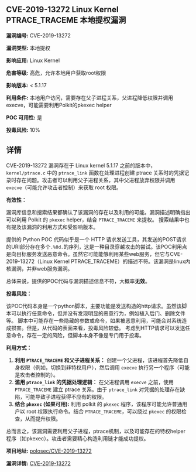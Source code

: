 ## CVE-2019-13272 Linux Kernel PTRACE_TRACEME 本地提权漏洞

**漏洞编号:** CVE-2019-13272

**漏洞类型:** 本地提权

**影响应用:** Linux Kernel

**危害等级:** 高危，允许本地用户获取root权限

**影响版本:** < 5.1.17

**利用条件:** 本地用户访问，需要存在父子进程关系，父进程降低权限并调用execve，可能需要利用Polkit的pkexec helper

**POC 可用性:** 是

**投毒风险:** 10%

## 详情

CVE-2019-13272 漏洞存在于 Linux kernel 5.1.17 之前的版本中，`kernel/ptrace.c` 中的 `ptrace_link` 函数在处理进程创建 ptrace 关系时的凭据记录时存在问题。攻击者可以利用父子进程关系，其中父进程放弃权限并调用 `execve`（可能允许攻击者控制）来获取 root 权限。

**有效性：**

漏洞库信息和搜索结果都确认了该漏洞的存在以及利用的可能。漏洞描述明确指出可以利用 Polkit 的 `pkexec` helper，结合 `PTRACE_TRACEME` 来提权。 搜索结果中也有提及该漏洞的利用方式和受影响版本。

提供的 Python POC 代码似乎是一个 HTTP 请求发送工具，其发送的POST请求的URI部分存在多个`.%0d.`的序列，这是一种目录穿越攻击的尝试。该POC利用点是向目标服务发送恶意命令。虽然它可能能够利用某些web服务，但它与CVE-2019-13272（Linux Kernel PTRACE_TRACEME）的描述不符。该漏洞是linux内核漏洞，并非web服务漏洞。

总体来说，提供的POC代码与漏洞描述信息不符，大概率**无效**。

**投毒风险：**

该POC代码本身是一个python脚本，主要功能是发送构造的http请求。虽然该脚本可以执行任意命令，但并没有发现明显的恶意行为，例如植入后门、删除文件等。 脚本中可能存在一些隐藏的参数或命令，如果被恶意利用，可能会对系统造成损害。但是，从代码的表面来看，投毒风险较低。 考虑到HTTP请求可以发送任意命令，存在一定的风险，但脚本本身不像是专门用于投毒。

**利用方式：**

1.  **利用 `PTRACE_TRACEME` 和父子进程关系：**  创建一个父进程，该进程首先降低自身权限（例如，切换到非特权用户），然后调用 `execve` 执行另一个程序（可能是攻击者控制的）。
2.  **滥用 `ptrace_link` 的凭据处理逻辑：**  在父进程调用 `execve` 之前，使用 `PTRACE_TRACEME` 建立 ptrace 关系。由于 `ptrace_link` 对凭据的处理存在缺陷，可能导致子进程获得不应有的权限。
3.  **结合 `pkexec` (如果可用):** 利用 polkit 的 `pkexec` 程序，该程序可能允许普通用户以 root 权限执行命令。结合 `PTRACE_TRACEME`，可以绕过 `pkexec` 的权限检查，从而提升权限。

总而言之，该漏洞需要利用父子进程，ptrace机制，以及可能存在的特权helper程序（如pkexec）。攻击者需要精心构造利用链才能成功提权。


**项目地址:** [polosec/CVE-2019-13272](https://github.com/polosec/CVE-2019-13272)

**漏洞详情:** [CVE-2019-13272](https://nvd.nist.gov/vuln/detail/CVE-2019-13272)